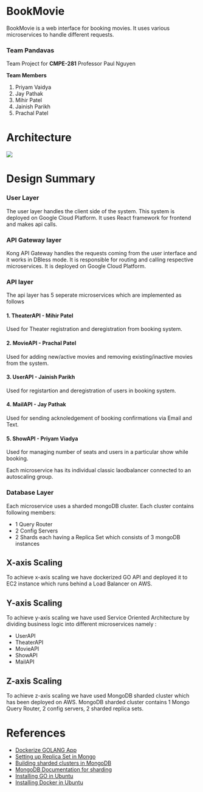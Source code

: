 # BookMovie

BookMovie is a web interface for booking movies. 
It uses various microservices to handle different requests.

### Team Pandavas
Team Project for **CMPE-281**
Professor Paul Nguyen

**Team Members**
1. Priyam Vaidya
2. Jay Pathak
3. Mihir Patel
4. Jainish Parikh
5. Prachal Patel

# Architecture

<img src="https://github.com/nguyensjsu/fa19-281-pandavas/blob/master/Images/Architecture.jpg">


# Design Summary

### User Layer
The user layer handles the client side of the system. This system is deployed on Google Cloud Platform. It uses React framework for frontend and makes api calls.

### API Gateway layer
Kong API Gateway handles the requests coming from the user interface and it works in DBless mode. It is responsible for routing and calling respective microservices. It is deployed on Google Cloud Platform.

### API layer
The api layer has 5 seperate microservices which are implemented as follows

#### 1. TheaterAPI - Mihir Patel
Used for Theater registration and deregistration from booking system.
#### 2. MovieAPI   - Prachal Patel
Used for adding new/active movies and removing existing/inactive movies from the system.   
#### 3. UserAPI    - Jainish Parikh
Used for registartion and deregistration of users in booking system. 
#### 4. MailAPI    - Jay Pathak
Used for sending acknoledgement of booking confirmations via Email and Text.
#### 5. ShowAPI    - Priyam Viadya
Used for managing number of seats and users in a particular show while booking.

Each microservice has its individual classic laodbalancer connected to an autoscaling group. 

### Database Layer
Each microservice uses a sharded mongoDB cluster. Each cluster contains following members:

- 1 Query Router
- 2 Config Servers
- 2 Shards each having a Replica Set which consists of 3 mongoDB instances

## X-axis Scaling
To achieve x-axis scaling we have dockerized GO API and deployed it to EC2 instance which runs behind a Load Balancer on AWS.

## Y-axis  Scaling
To achieve y-axis scaling we have used Service Oriented Architecture by dividing business logic into different microservices namely :
- UserAPI
- TheaterAPI
- MovieAPI
- ShowAPI
- MailAPI

## Z-axis Scaling
To achieve z-axis scaling we have used MongoDB sharded cluster which has been deployed on AWS. MongoDB sharded cluster contains 1 Mongo Query Router, 2 config servers, 2 sharded replica sets.


# References
* [Dockerize GOLANG App](https://medium.com/travis-on-docker/how-to-dockerize-your-go-golang-app-542af15c27a2)
* [Setting up Replica Set in Mongo](https://github.com/paulnguyen/cmpe281/blob/master/labslab5/aws-mongodb-replica-set.md)
* [Building sharded clusters in MongoDB](https://www.linode.com/docs/databases/mongodb/build-database-clusters-with-mongodb/)
* [MongoDB Documentation for sharding](https://docs.mongodb.com/manual/tutorial/deploy-shard-cluster/)
* [Installing GO in Ubuntu ](https://tecadmin.net/install-go-on-ubuntu/)
* [Installing Docker in Ubuntu](https://phoenixnap.com/kb/how-to-install-docker-on-ubuntu-18-04)



